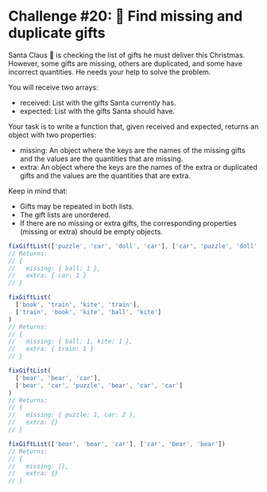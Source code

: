 # Challenge #20: 🎁 Find missing and duplicate gifts

Santa Claus 🎅 is checking the list of gifts he must deliver this Christmas. However, some gifts are missing, others are duplicated, and some have incorrect quantities. He needs your help to solve the problem.

You will receive two arrays:

- received: List with the gifts Santa currently has.
- expected: List with the gifts Santa should have.

Your task is to write a function that, given received and expected, returns an object with two properties:

- missing: An object where the keys are the names of the missing gifts and the values are the quantities that are missing.
- extra: An object where the keys are the names of the extra or duplicated gifts and the values are the quantities that are extra.

Keep in mind that:

- Gifts may be repeated in both lists.
- The gift lists are unordered.
- If there are no missing or extra gifts, the corresponding properties (missing or extra) should be empty objects.

```javascript
fixGiftList(['puzzle', 'car', 'doll', 'car'], ['car', 'puzzle', 'doll', 'ball'])
// Returns:
// {
//   missing: { ball: 1 },
//   extra: { car: 1 }
// }

fixGiftList(
  ['book', 'train', 'kite', 'train'],
  ['train', 'book', 'kite', 'ball', 'kite']
)
// Returns:
// {
//   missing: { ball: 1, kite: 1 },
//   extra: { train: 1 }
// }

fixGiftList(
  ['bear', 'bear', 'car'],
  ['bear', 'car', 'puzzle', 'bear', 'car', 'car']
)
// Returns:
// {
//   missing: { puzzle: 1, car: 2 },
//   extra: {}
// }

fixGiftList(['bear', 'bear', 'car'], ['car', 'bear', 'bear'])
// Returns:
// {
//   missing: {},
//   extra: {}
// }
```